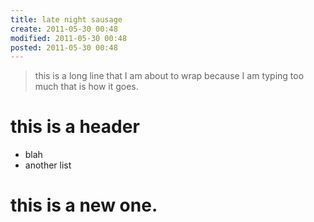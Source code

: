 ```yaml
---
title: late night sausage
create: 2011-05-30 00:48
modified: 2011-05-30 00:48
posted: 2011-05-30 00:48
---
```





> this is a long line that I am about to wrap because I am typing too
  much that is how it goes.

# this is a header
  - blah
  - another list

# this is a new one.


